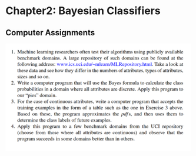 # Chapter2: Bayesian Classifiers
## Computer Assignments

![Assignments](assignmentdefinitions/assignments.png)
